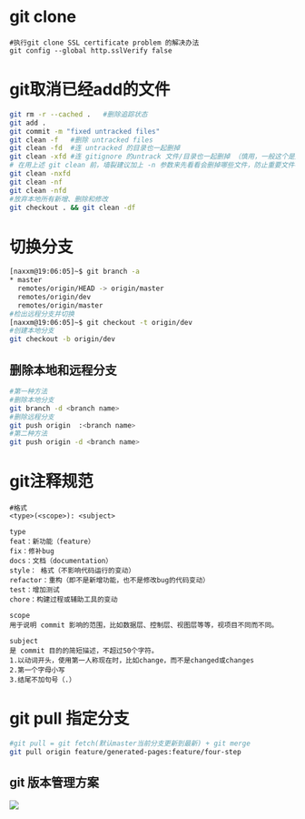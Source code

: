 



# git clone

```
#执行git clone SSL certificate problem 的解决办法
git config --global http.sslVerify false
```



# git取消已经add的文件

```bash
git rm -r --cached .   #删除追踪状态
git add . 
git commit -m "fixed untracked files"
git clean -f   #删除 untracked files
git clean -fd  #连 untracked 的目录也一起删掉 
git clean -xfd #连 gitignore 的untrack 文件/目录也一起删掉 （慎用，一般这个是用来删掉编译出来的 .o之类的文件用的） 
# 在用上述 git clean 前，墙裂建议加上 -n 参数来先看看会删掉哪些文件，防止重要文件被误删
git clean -nxfd
git clean -nf
git clean -nfd
#放弃本地所有新增、删除和修改
git checkout . && git clean -df
```

# 切换分支

```bash
[naxxm@19:06:05]~$ git branch -a
* master
  remotes/origin/HEAD -> origin/master
  remotes/origin/dev
  remotes/origin/master
#检出远程分支并切换
[naxxm@19:06:05]~$ git checkout -t origin/dev
#创建本地分支
git checkout -b origin/dev
```

## 删除本地和远程分支

```bash
#第一种方法
#删除本地分支
git branch -d <branch name>
#删除远程分支
git push origin  :<branch name>
#第二种方法
git push origin -d <branch name>
```



# git注释规范

```
#格式
<type>(<scope>): <subject>

type
feat：新功能（feature）
fix：修补bug
docs：文档（documentation）
style： 格式（不影响代码运行的变动）
refactor：重构（即不是新增功能，也不是修改bug的代码变动）
test：增加测试
chore：构建过程或辅助工具的变动

scope
用于说明 commit 影响的范围，比如数据层、控制层、视图层等等，视项目不同而不同。

subject
是 commit 目的的简短描述，不超过50个字符。
1.以动词开头，使用第一人称现在时，比如change，而不是changed或changes
2.第一个字母小写
3.结尾不加句号（.）
```

# git pull 指定分支

```bash
#git pull = git fetch(默认master当前分支更新到最新) + git merge
git pull origin feature/generated-pages:feature/four-step
```

## git 版本管理方案

![](/Users/naxxm/project/blog/images/git-001.jpeg)